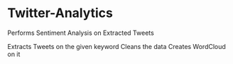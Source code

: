 # Twitter-Analytics
Performs Sentiment Analysis on Extracted Tweets

Extracts Tweets on the given keyword
Cleans the data
Creates WordCloud on it

